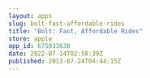 ```yaml
---
layout: apps
slug: bolt-fast-affordable-rides
title: "Bolt: Fast, Affordable Rides"
store: apple
app_id: 675033630
date: 2022-07-14T02:58:39Z
published: 2013-07-24T04:44:15Z
---
```

